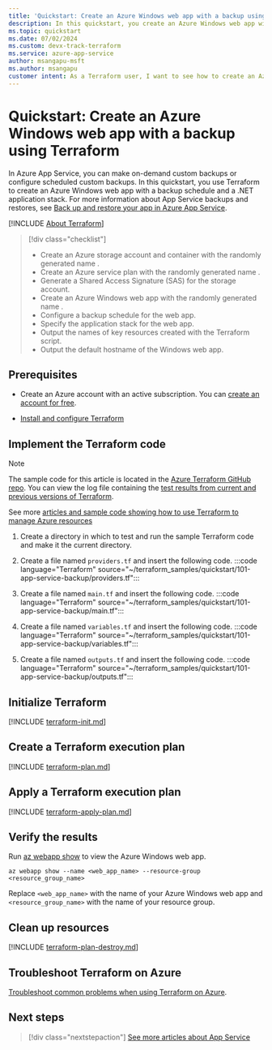 ```yaml
---
title: 'Quickstart: Create an Azure Windows web app with a backup using Terraform'
description: In this quickstart, you create an Azure Windows web app with a backup schedule and a .NET application stack.
ms.topic: quickstart
ms.date: 07/02/2024
ms.custom: devx-track-terraform
ms.service: azure-app-service
author: msangapu-msft
ms.author: msangapu
customer intent: As a Terraform user, I want to see how to create an Azure Windows web app with a backup schedule and a .NET application stack.
---
```


# Quickstart: Create an Azure Windows web app with a backup using Terraform

In Azure App Service, you can make on-demand custom backups or configure scheduled custom backups. In this quickstart, you use Terraform to create an Azure Windows web app with a backup schedule and a .NET application stack. For more information about App Service backups and restores, see [Back up and restore your app in Azure App Service](/azure/app-service/manage-backup?tabs=portal).

[!INCLUDE [About Terraform](~/azure-dev-docs-pr/articles/terraform/includes/abstract.md)]

> [!div class="checklist"]
> * Create an Azure storage account and container with the randomly generated name .
> * Create an Azure service plan with the randomly generated name .
> * Generate a Shared Access Signature (SAS) for the storage account.
> * Create an Azure Windows web app with the randomly generated name .
> * Configure a backup schedule for the web app.
> * Specify the application stack for the web app.
> * Output the names of key resources created with the Terraform script.
> * Output the default hostname of the Windows web app.

## Prerequisites

- Create an Azure account with an active subscription. You can [create an account for free](https://azure.microsoft.com/pricing/purchase-options/azure-account?cid=msft_learn).

- [Install and configure Terraform](/azure/developer/terraform/quickstart-configure)

## Implement the Terraform code

> [!NOTE]
> The sample code for this article is located in the [Azure Terraform GitHub repo](https://github.com/Azure/terraform/tree/master/quickstart/101-app-service-backup). You can view the log file containing the [test results from current and previous versions of Terraform](https://github.com/Azure/terraform/tree/master/quickstart/101-app-service-backup/TestRecord.md).
> 
> See more [articles and sample code showing how to use Terraform to manage Azure resources](/azure/terraform)

1. Create a directory in which to test and run the sample Terraform code and make it the current directory.

1. Create a file named `providers.tf` and insert the following code.
    :::code language="Terraform" source="~/terraform_samples/quickstart/101-app-service-backup/providers.tf":::

1. Create a file named `main.tf` and insert the following code.
    :::code language="Terraform" source="~/terraform_samples/quickstart/101-app-service-backup/main.tf":::

1. Create a file named `variables.tf` and insert the following code.
    :::code language="Terraform" source="~/terraform_samples/quickstart/101-app-service-backup/variables.tf":::

1. Create a file named `outputs.tf` and insert the following code.
    :::code language="Terraform" source="~/terraform_samples/quickstart/101-app-service-backup/outputs.tf":::

## Initialize Terraform

[!INCLUDE [terraform-init.md](~/azure-dev-docs-pr/articles/terraform/includes/terraform-init.md)]

## Create a Terraform execution plan

[!INCLUDE [terraform-plan.md](~/azure-dev-docs-pr/articles/terraform/includes/terraform-plan.md)]

## Apply a Terraform execution plan

[!INCLUDE [terraform-apply-plan.md](~/azure-dev-docs-pr/articles/terraform/includes/terraform-apply-plan.md)]

## Verify the results

Run [az webapp show](/cli/azure/webapp#az-webapp-show) to view the Azure Windows web app.

```azurecli
az webapp show --name <web_app_name> --resource-group <resource_group_name>
```

Replace `<web_app_name>` with the name of your Azure Windows web app and `<resource_group_name>` with the name of your resource group.

## Clean up resources

[!INCLUDE [terraform-plan-destroy.md](~/azure-dev-docs-pr/articles/terraform/includes/terraform-plan-destroy.md)]

## Troubleshoot Terraform on Azure

[Troubleshoot common problems when using Terraform on Azure](/azure/developer/terraform/troubleshoot).

## Next steps

> [!div class="nextstepaction"]
> [See more articles about App Service](/azure/app-service)

